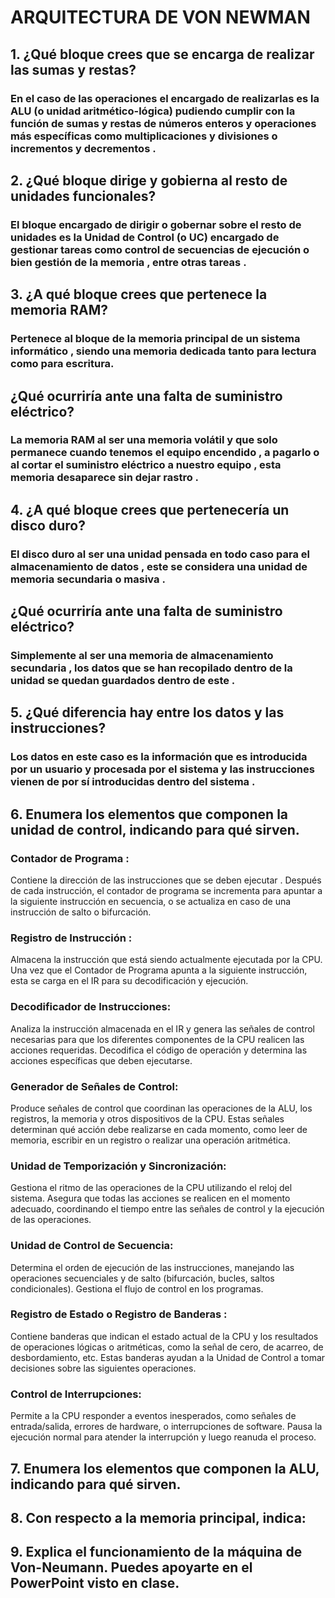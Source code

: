 # ARQUITECTURA DE VON NEWMAN
## **1. ¿Qué bloque crees que se encarga de realizar las sumas y restas?**
### En el caso de las operaciones el encargado de realizarlas es la ALU (o unidad aritmético-lógica) pudiendo cumplir con la función de sumas y restas de números enteros y operaciones más específicas como multiplicaciones y divisiones o incrementos y decrementos .

## **2. ¿Qué bloque dirige y gobierna al resto de unidades funcionales?**
### El bloque encargado de dirigir o gobernar sobre el resto de unidades es la Unidad de Control (o UC) encargado de gestionar tareas como control de secuencias de ejecución o bien gestión de la memoria , entre otras tareas .

## 3. **¿A qué bloque crees que pertenece la memoria RAM?**
### Pertenece al bloque de la memoria principal de un sistema informático , siendo una memoria dedicada tanto para lectura como para escritura.

## **¿Qué ocurriría ante una falta de suministro eléctrico?**
### La memoria RAM al ser una memoria volátil y que solo permanece cuando tenemos el equipo encendido , a pagarlo o al cortar el suministro eléctrico a nuestro equipo , esta memoria desaparece sin dejar rastro .

## 4. **¿A qué bloque crees que pertenecería un disco duro?** 
### El disco duro al ser una unidad pensada en todo caso para el almacenamiento de datos , este se considera una unidad de memoria secundaria o masiva .

## **¿Qué ocurriría ante una falta de suministro eléctrico?** 
### Simplemente al ser una memoria de almacenamiento secundaria , los datos que se han recopilado dentro de la unidad se quedan guardados dentro de este .

## 5. **¿Qué diferencia hay entre los datos y las instrucciones?**
### Los datos en este caso es la información que es introducida por un usuario y procesada por el sistema y las instrucciones vienen de por sí introducidas dentro del sistema .  

## 6. **Enumera los elementos que componen la unidad de control, indicando para qué sirven.** 
### Contador de Programa :
Contiene la dirección de las instrucciones que se deben ejecutar . Después de cada instrucción, el contador de programa se incrementa para apuntar a la siguiente instrucción en secuencia, o se actualiza en caso de una instrucción de salto o bifurcación.
### Registro de Instrucción :
Almacena la instrucción que está siendo actualmente ejecutada por la CPU. Una vez que el Contador de Programa apunta a la siguiente instrucción, esta se carga en el IR para su decodificación y ejecución.
### Decodificador de Instrucciones:
Analiza la instrucción almacenada en el IR y genera las señales de control necesarias para que los diferentes componentes de la CPU realicen las acciones requeridas. Decodifica el código de operación y determina las acciones específicas que deben ejecutarse.
### Generador de Señales de Control:
Produce señales de control que coordinan las operaciones de la ALU, los registros, la memoria y otros dispositivos de la CPU. Estas señales determinan qué acción debe realizarse en cada momento, como leer de memoria, escribir en un registro o realizar una operación aritmética.
### Unidad de Temporización y Sincronización:
Gestiona el ritmo de las operaciones de la CPU utilizando el reloj del sistema. Asegura que todas las acciones se realicen en el momento adecuado, coordinando el tiempo entre las señales de control y la ejecución de las operaciones.
### Unidad de Control de Secuencia:
Determina el orden de ejecución de las instrucciones, manejando las operaciones secuenciales y de salto (bifurcación, bucles, saltos condicionales). Gestiona el flujo de control en los programas.
### Registro de Estado o Registro de Banderas :
Contiene banderas que indican el estado actual de la CPU y los resultados de operaciones lógicas o aritméticas, como la señal de cero, de acarreo, de desbordamiento, etc. Estas banderas ayudan a la Unidad de Control a tomar decisiones sobre las siguientes operaciones.
### Control de Interrupciones:
Permite a la CPU responder a eventos inesperados, como señales de entrada/salida, errores de hardware, o interrupciones de software. Pausa la ejecución normal para atender la interrupción y luego reanuda el proceso.


## 7. **Enumera los elementos que componen la ALU, indicando para qué sirven.**
###
## 8. **Con respecto a la memoria principal, indica:** 
###
## 9. **Explica el funcionamiento de la máquina de Von-Neumann. Puedes apoyarte en el PowerPoint visto en clase.**


